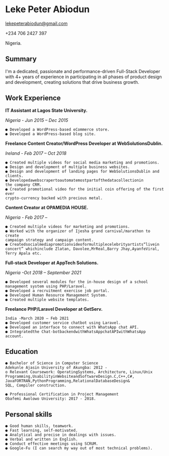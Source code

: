 # Leke Peter Abiodun 

lekepeterabiodun@gmail.com

+234 706 2427 397

Nigeria.

## Summary

I'm a dedicated, passionate and performance-driven Full-Stack Developer with 4+
years of experience in participating in all phases of product design and
development, creating solutions that drive business growth.

## Work Experience

**IT Assistant at Lagos State University.**

_Nigeria - Jun 2015 – Dec 2015_

```
● Developed a WordPress-based eCommerce store.
● Developed a WordPress-based blog site.
```
**Freelance Content Creator/WordPress Developer at WebSolutionsDublin.**

_Ireland - Feb 2017 – Oct 2018_

```
● Created multiple videos for social media marketing and promotions.
● Design and development of multiple business websites.
● Design and development of landing pages for WebSolutionsDublin and
clients.
● Developedawebscrapertoautomatemostpartofthedatacollectionin
the company CRM.
● Created promotional video for the initial coin offering of the first ever
crypto-currency backed with precious metal.
```

**Content Creator at OPAMEDIA HOUSE.**

_Nigeria - Feb 2017 –_

```
● Created multiple videos for marketing and promotions.
● Worked with the organizer of Ijesha grand carnival/marathon to create
campaign strategy and campaign content.
● Createdsocialmediapromotionvideoformultiplecelebrityartists“livein
concert” whichinclude Zlatan, Davolee,MrReal,Barry Jhay,AyanfeViral,
Terry Apala etc.
```
**Full-stack Developer at AppTech Solutions.**

_Nigeria -Oct 2018 – September 2021_

```
● Developed several modules for the in-house design of a school
management system using PHP/Laravel.
● Developed a recruitment exercise job portal.
● Developed Human Resource Management System.
● Created multiple website templates.
```
**Freelance PHP/Laravel Developer at GetServ.**

```
India -March 2020 – Feb 2021
● Developed customer service chatbot using Laravel.
● Developed an interface to connect with WhatsApp chat API.
● Integratedthe Chat-botbackendwithWhatsAppchatAPIwithWhatsApp
account.
```

## Education

```
● Bachelor of Science in Computer Science
Adekunle Ajasin University of Akungba: 2012 -
o Relevant Coursework: OperatingSystems, Architecture, Linux/Unix
Programming,UsabilityinWebsiteandSoftwareDesign.C,C++,C#,
JavaFORTRAN,PythonProgramming,RelationalDatabaseDesign&
SQL, Compiler construction.
```
```
● Professional Certification in Project Management
Obafemi Awolowo University: 2017 - 2018.
```
## Personal skills

```
● Good human skills, teamwork.
● Fast learning, self-motivated.
● Analytical and precise in dealings with issues.
● Verbal and written in English.
● Conduct effective meetings using SCRUM.
● Google-Fu (I can search my way out of most technical problems).
```